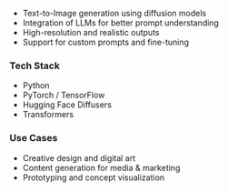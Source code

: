 

* Text-to-Image generation using diffusion models
* Integration of LLMs for better prompt understanding
* High-resolution and realistic outputs
* Support for custom prompts and fine-tuning

### Tech Stack

* Python
* PyTorch / TensorFlow
* Hugging Face Diffusers
* Transformers

### Use Cases

* Creative design and digital art
* Content generation for media & marketing
* Prototyping and concept visualization
